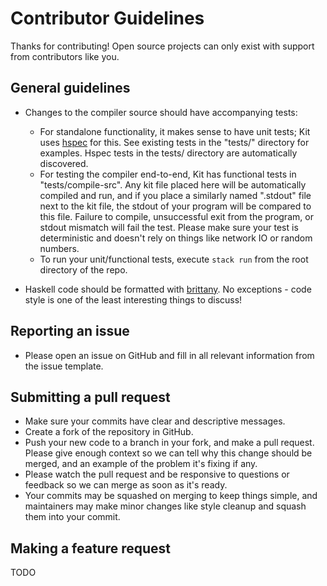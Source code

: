 # Contributor Guidelines

Thanks for contributing! Open source projects can only exist with support from contributors like you.

## General guidelines

- Changes to the compiler source should have accompanying tests:
  - For standalone functionality, it makes sense to have unit tests; Kit uses [hspec](http://hackage.haskell.org/package/hspec) for this. See existing tests in the "tests/" directory for examples. Hspec tests in the tests/ directory are automatically discovered.
  - For testing the compiler end-to-end, Kit has functional tests in "tests/compile-src". Any kit file placed here will be automatically compiled and run, and if you place a similarly named ".stdout" file next to the kit file, the stdout of your program will be compared to this file. Failure to compile, unsuccessful exit from the program, or stdout mismatch will fail the test. Please make sure your test is deterministic and doesn't rely on things like network IO or random numbers.
  - To run your unit/functional tests, execute `stack run` from the root directory of the repo.

- Haskell code should be formatted with [brittany](https://github.com/lspitzner/brittany). No exceptions - code style is one of the least interesting things to discuss!

## Reporting an issue

- Please open an issue on GitHub and fill in all relevant information from the issue template.

## Submitting a pull request

- Make sure your commits have clear and descriptive messages.
- Create a fork of the repository in GitHub.
- Push your new code to a branch in your fork, and make a pull request. Please give enough context so we can tell why this change should be merged, and an example of the problem it's fixing if any.
- Please watch the pull request and be responsive to questions or feedback so we can merge as soon as it's ready.
- Your commits may be squashed on merging to keep things simple, and maintainers may make minor changes like style cleanup and squash them into your commit.

## Making a feature request

TODO
